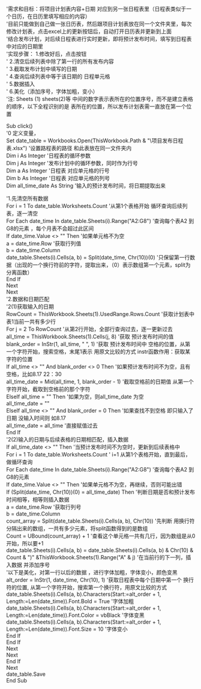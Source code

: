'需求和目标：将项目计划表内容+日期 对应到另一张日程表里（日程表类似于一个日历，在日历里填写相应的内容）  
'目前只能做到自己做一张日历表，然后跟项目计划表放在同一个文件夹里，每次修改计划表，点击excel上的更新按钮后，自动打开日历表并更新到上面  
'结合发布计划，对后续日程表进行实时更新，即将预计发布时间，填写到日程表中对应的日期里  
'实现步骤： 1.修改好后，点击按钮  
'           2.清空后续列表中除了第一行的所有发布内容  
'           3.截取发布计划中填写的日期  
'           4.查询后续列表中等于该日期的 日程单元格  
'           5.数据插入  
'           6.美化（添加序号，字体加粗，变小）  
'注: Sheets (1) sheets(2)等 中间的数字表示表所在的位置序号，而不是建立表格的顺序，以下全程识别的是 表所在的位置，所以发布计划表需一直放在第一个位置 

Sub click()  
  '0 定义变量，   
  Set date_table = Workbooks.Open(ThisWorkbook.Path & "\项目发布日程表.xlsx") '设置路程表的路径 和此表放在同一文件夹内    
  Dim i As Integer '日程表的循环参数  
  Dim j As Integer '发布计划中的循环参数，同时作为行号  
  Dim a As Integer '日程表 对应单元格的行号  
  Dim b As Integer '日程表 对应单元格的列号  
  Dim all_time_date As String '输入的预计发布时间，将日期提取出来  
    
  '1.先清空所有数据  
  For i = 1 To date_table.Worksheets.Count  '从第1个表格开始 循环查询后续列表，逐一清空  
    For Each date_time In date_table.Sheets(i).Range("A2:G8")  '查询每个表A2 到G8的元素 ，每个月表不会超过此区间    
      If date_time.Value <> "" Then  '如果单元格不为空   
        a = date_time.Row  '获取行列值   
        b = date_time.Column   
        date_table.Sheets(i).Cells(a, b) = Split(date_time, Chr(10))(0) '只保留第一行数据（出现的一个换行符前的字符，提取出来，（0）表示数组第一个元素，split为分离函数）   
      End If   
    Next   
  Next   
  '2.数据和日期匹配   
  '2(1)获取输入的日期   
  RowCount = ThisWorkbook.Sheets(1).UsedRange.Rows.Count '获取计划表中 表1当前一共有多少行   
    For j = 2 To RowCount   '从第2行开始，全部行查询过去，逐一更新过去    
      all_time = ThisWorkbook.Sheets(1).Cells(j, 8) '获取 预计发布时间的值   
      blank_order = InStr(1, all_time, " ", 1) '获取 预计发布时间中 空格的位置，从第一个字符开始，搜索空格，末尾1表示 用原文比较的方式 instr函数作用：获取某字符的位置  
      If all_time <> "" And blank_order <> 0 Then  '如果预计发布时间不为空，且有空格，比如8.17 22：30     
        all_time_date = Mid(all_time, 1, blank_order - 1)  '截取空格前的日期值  从第一个字符开始，截取到空格前的那个字符  
      ElseIf all_time = "" Then  '如果为空，则all_time_date 为空  
        all_time_date = ""  
      ElseIf all_time <> "" And blank_order = 0 Then '如果查找不到空格 即只输入了日期 没输入时间则 如8.17  
        all_time_date = all_time  '直接赋值过去  
      End If   
    '2(2)输入的日期与后续表格的日期相匹配，插入数据  
     If all_time_date <> "" Then  '当预计发布时间不为空时，更新到后续表格中  
        For i = 1 To date_table.Worksheets.Count   ' i=1 从第1个表格开始，直到最后，做循环查询  
          For Each date_time In date_table.Sheets(i).Range("A2:G8")  '查询每个表A2 到G8的元素  
            If date_time.Value <> "" Then  '如果单元格不为空，再继续，否则可能出错  
                If (Split(date_time, Chr(10))(0) = all_time_date) Then  '判断日期是否和预计发布时间相等，相等则插入数据  
                    a = date_time.Row '获取行列号  
                    b = date_time.Column  
                    count_array = Split(date_table.Sheets(i).Cells(a, b), Chr(10))   '先判断 用换行符分隔出来的数组，一共有多少元素，将split函数得到的是数组  
                    Count = UBound(count_array) + 1  '查看这个单元格一共有几行，因为数组是从0开始，所以要+1  
                    date_table.Sheets(i).Cells(a, b) = date_table.Sheets(i).Cells(a, b) & Chr(10) & Count & ")" &ThisWorkbook.Sheets(1).Range("A" & j) '在当前行的下一列，插入数据 并添加序号  
                    '以下是美化，对第一行以后的数据 ，进行字体加粗，字体变小，颜色变黑  
                    alt_order = InStr(1, date_time, Chr(10), 1) '获取日程表中每个日期中第一个 换行符的位置, 从第一个字符开始，搜索第一个换行符，用原文比较的方式    
                    date_table.Sheets(i).Cells(a, b).Characters(Start:=alt_order + 1, Length:=Len(date_time)).Font.Bold = True '字体加粗 
                    date_table.Sheets(i).Cells(a, b).Characters(Start:=alt_order + 1, Length:=Len(date_time)).Font.Color = vbBlack '字体变黑  
                    date_table.Sheets(i).Cells(a, b).Characters(Start:=alt_order + 1, Length:=Len(date_time)).Font.Size = 10 '字体变小  
                End If  
            End If  
          Next  
        Next  
      End If  
    Next  
  date_table.Save  
End Sub  
